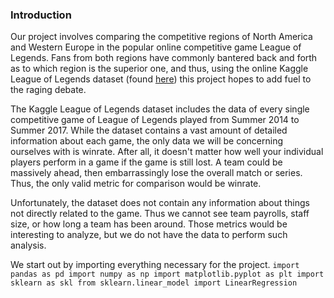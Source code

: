 ### Introduction

Our project involves comparing the competitive regions of North America and Western Europe
in the popular online competitive game League of Legends. Fans from both regions have commonly
bantered back and forth as to which region is the superior one, and thus, using the online
Kaggle League of Legends dataset (found [here](https://www.kaggle.com/chuckephron/leagueoflegends)) this
project hopes to add fuel to the raging debate.

The Kaggle League of Legends dataset includes the data of every single competitive game of League of
Legends played from Summer 2014 to Summer 2017. While the dataset contains a vast amount of detailed
information about each game, the only data we will be concerning ourselves with is winrate. After all,
it doesn't matter how well your individual players perform in a game if the game is still lost. A team could
be massively ahead, then embarrassingly lose the overall match or series. Thus, the only valid metric for
comparison would be winrate.

Unfortunately, the dataset does not contain any information about things not directly related to the game.
Thus we cannot see team payrolls, staff size, or how long a team has been around. Those metrics would be
interesting to analyze, but we do not have the data to perform such analysis.

We start out by importing everything necessary for the project. 
`
import pandas as pd
import numpy as np
import matplotlib.pyplot as plt
import sklearn as skl
from sklearn.linear_model import LinearRegression
`
